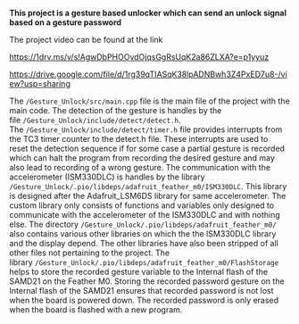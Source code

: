 **This project is a gesture based unlocker which can send an unlock signal based on a gesture password**

The project video can be found at the link

https://1drv.ms/v/s!AgwDbPHOOydOjqsGgRsUqK2a86ZLXA?e=p1yyuz

https://drive.google.com/file/d/1rg39qTIASqK38lpADNBwh3Z4PxED7u8-/view?usp=sharing

The `/Gesture_Unlock/src/main.cpp` file is the main file of the project with the main code. The detection of the gesture is handles by the file `/Gesture_Unlock/include/detect/detect.h`. The `/Gesture_Unlock/include/detect/timer.h` file provides interrupts from the TC3 timer counter to the detect.h file. These interrupts are used to reset the detection sequence if for some case a partial gesture is recorded which can halt the program from recording the desired gesture and may also lead to recording of a wrong gesture. The communication with the accelerometer (ISM330DLC) is handles by the library `/Gesture_Unlock/.pio/libdeps/adafruit_feather_m0/ISM330DLC`. This library is designed after the Adafruit_LSM6DS library for same accelerometer. The custom library only consists of functions and variables only designed to communicate with the accelerometer of the ISM330DLC and with nothing else. The directory `/Gesture_Unlock/.pio/libdeps/adafruit_feather_m0/` also contains various other libraries on which the the ISM330DLC library and the display depend. The other libraries have also been stripped of all other files not pertaining to the project. The library `/Gesture_Unlock/.pio/libdeps/adafruit_feather_m0/FlashStorage` helps to store the recorded gesture variable to the Internal flash of the SAMD21 on the Feather M0. Storing the recorded password gesture on the Internal flash of the SAMD21 ensures that recorded password is not lost when the board is powered down. The recorded password is only erased when the board is flashed with a new program.